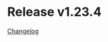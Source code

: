 # Release v1.23.4
[Changelog](https://github.com/opentelekomcloud/terraform-provider-opentelekomcloud/blob/devel/CHANGELOG.md#1234-march-17-2021)